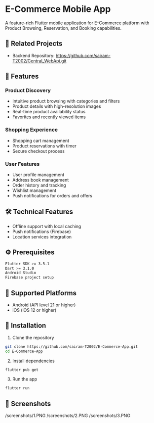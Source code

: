# E-Commerce Mobile App

A feature-rich Flutter mobile application for E-Commerce platform with Product Browsing, Reservation, and Booking capabilities.

## 🔗 Related Projects

- Backend Repository: https://github.com/sairam-T2002/Central_WebApi.git

## 📱 Features

### Product Discovery

- Intuitive product browsing with categories and filters
- Product details with high-resolution images
- Real-time product availability status
- Favorites and recently viewed items

### Shopping Experience

- Shopping cart management
- Product reservations with timer
- Secure checkout process

### User Features

- User profile management
- Address book management
- Order history and tracking
- Wishlist management
- Push notifications for orders and offers

## 🛠️ Technical Features

- Offline support with local caching
- Push notifications (Firebase)
- Location services integration

## ⚙️ Prerequisites

```bash
Flutter SDK >= 3.5.1
Dart >= 3.1.0
Android Studio
Firebase project setup
```

## 📲 Supported Platforms

- Android (API level 21 or higher)
- iOS (iOS 12 or higher)

## 🔧 Installation

1. Clone the repository

```bash
git clone https://github.com/sairam-T2002/E-Commerce-App.git
cd E-Commerce-App
```

2. Install dependencies

```bash
flutter pub get
```

3. Run the app

```bash
flutter run
```

## 📱 Screenshots
/screenshots/1.PNG
/screenshots/2.PNG
/screenshots/3.PNG

